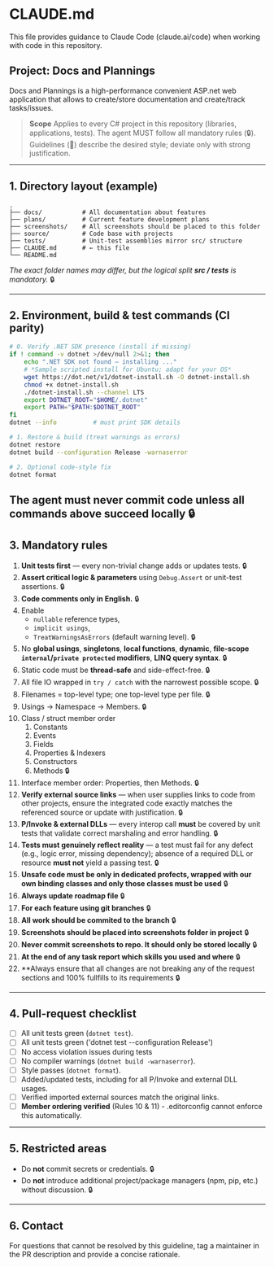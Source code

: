 # CLAUDE.md

This file provides guidance to Claude Code (claude.ai/code) when working with code in this repository.

## Project: Docs and Plannings

Docs and Plannings is a high-performance convenient ASP.net web application that allows to create/store documentation and create/track tasks/issues.

> **Scope**
> Applies to every C# project in this repository (libraries, applications, tests).
> The agent MUST follow all mandatory rules (🔒). Guidelines (📝) describe the desired style; deviate only with strong justification.

---

## 1. Directory layout (example)

```
.
├── docs/           # All documentation about features
├── plans/          # Current feature development plans
├── screenshots/    # All screenshots should be placed to this folder
├── source/         # Code base with projects
├── tests/          # Unit-test assemblies mirror src/ structure
├── CLAUDE.md       # ← this file
└── README.md
```

*The exact folder names may differ, but the logical split **src / tests** is mandatory.* 🔒  

---

## 2. Environment, build & test commands (CI parity)

```bash
# 0. Verify .NET SDK presence (install if missing)
if ! command -v dotnet >/dev/null 2>&1; then
    echo ".NET SDK not found — installing ..."
    # *Sample scripted install for Ubuntu; adapt for your OS*
    wget https://dot.net/v1/dotnet-install.sh -O dotnet-install.sh
    chmod +x dotnet-install.sh
    ./dotnet-install.sh --channel LTS
    export DOTNET_ROOT="$HOME/.dotnet"
    export PATH="$PATH:$DOTNET_ROOT"
fi
dotnet --info          # must print SDK details

# 1. Restore & build (treat warnings as errors)
dotnet restore
dotnet build --configuration Release -warnaserror

# 2. Optional code-style fix
dotnet format
```

The agent must **never** commit code unless all commands above succeed locally 🔒  
---

## 3. Mandatory rules

1. **Unit tests first** — every non-trivial change adds or updates tests. 🔒  
2. **Assert critical logic & parameters** using `Debug.Assert` or unit-test assertions. 🔒  
3. **Code comments only in English.** 🔒  
4. Enable  
   * `nullable` reference types,  
   * `implicit usings`,  
   * `TreatWarningsAsErrors` (default warning level). 🔒  
5. No **global usings**, **singletons**, **local functions**, **dynamic**, **file-scope `internal`/`private protected` modifiers**, **LINQ query syntax**. 🔒  
6. Static code must be **thread-safe** and side-effect-free. 🔒  
7. All file IO wrapped in `try / catch` with the narrowest possible scope. 🔒  
8. Filenames = top-level type; one top-level type per file. 🔒  
9. Usings → Namespace → Members. 🔒  
10. Class / struct member order  
    1. Constants  
    2. Events  
    3. Fields  
    4. Properties & Indexers  
    5. Constructors  
    6. Methods 🔒  
11. Interface member order: Properties, then Methods. 🔒  
12. **Verify external source links** — when user supplies links to code from other projects, ensure the integrated code exactly matches the referenced source or update with justification. 🔒  
13. **P/Invoke & external DLLs** — every interop call **must** be covered by unit tests that validate correct marshaling and error handling. 🔒  
14. **Tests must genuinely reflect reality** — a test must fail for any defect (e.g., logic error, missing dependency); absence of a required DLL or resource **must not** yield a passing test. 🔒  
15. **Unsafe code must be only in dedicated profects, wrapped with our own binding classes and only those classes must be used** 🔒  
16. **Always update roadmap file** 🔒  
17. **For each feature using git branches** 🔒  
18. **All work should be commited to the branch** 🔒  
19. **Screenshots should be placed into screenshots folder in project** 🔒  
20. **Never commit screenshots to repo. It should only be stored locally** 🔒  
21. **At the end of any task report which skills you used and where** 🔒  
22. **Always ensure that all changes are not breaking any of the request sections and 100% fullfills to its requirements 🔒
---

## 4. Pull-request checklist

- [ ] All unit tests green (`dotnet test`).
- [ ] All unit tests green ('dotnet test --configuration Release')
- [ ] No access violation issues during tests
- [ ] No compiler warnings (`dotnet build -warnaserror`).
- [ ] Style passes (`dotnet format`).
- [ ] Added/updated tests, including for all P/Invoke and external DLL usages.
- [ ] Verified imported external sources match the original links.
- [ ] **Member ordering verified** (Rules 10 & 11) - .editorconfig cannot enforce this automatically.

---

## 5. Restricted areas

- Do **not** commit secrets or credentials. 🔒  
- Do **not** introduce additional project/package managers (npm, pip, etc.) without discussion. 🔒  

---

## 6. Contact

For questions that cannot be resolved by this guideline, tag a maintainer in the PR description and provide a concise rationale.
